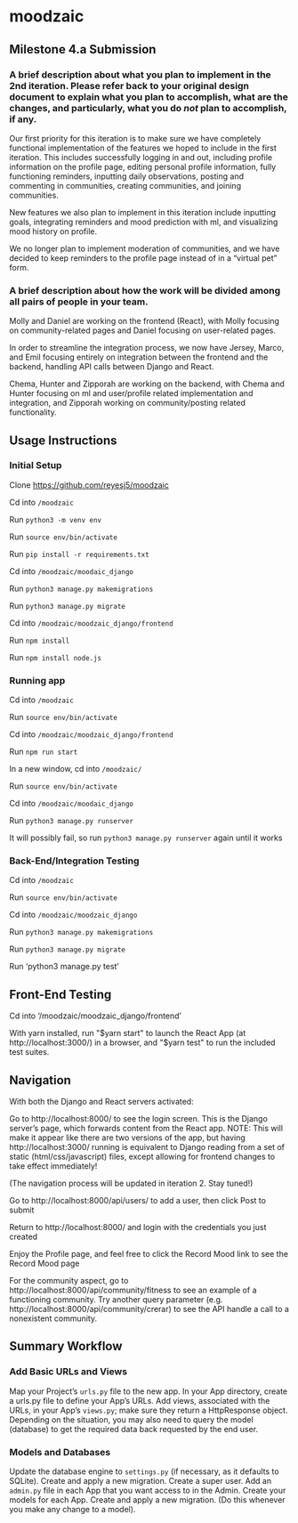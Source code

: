 # moodzaic

## Milestone 4.a Submission

### A brief description about what you plan to implement in the 2nd iteration. Please refer back to your original design document to explain what you plan to accomplish, what are the changes, and particularly, what you do *not* plan to accomplish, if any.

Our first priority for this iteration is to make sure we have completely functional implementation of the features we hoped to include in the first iteration. This includes successfully logging in and out, including profile information on the profile page, editing personal profile information, fully functioning reminders, inputting daily observations, posting and commenting in communities, creating communities, and joining communities. 

New features we also plan to implement in this iteration include inputting goals, integrating reminders and mood prediction with ml, and visualizing mood history on profile.

We no longer plan to implement moderation of communities, and we have decided to keep reminders to the profile page instead of in a “virtual pet” form.

### A brief description about how the work will be divided among all pairs of people in your team.

Molly and Daniel are working on the frontend (React), with Molly focusing on community-related pages and Daniel focusing on user-related pages. 

In order to streamline the integration process, we now have Jersey, Marco, and Emil focusing entirely on integration between the frontend and the backend, handling API calls between Django and React.

Chema, Hunter and Zipporah are working on the backend, with Chema and Hunter focusing on ml and user/profile related implementation and integration, and Zipporah working on community/posting related functionality.


## Usage Instructions

### Initial Setup

Clone https://github.com/reyesj5/moodzaic

Cd into `/moodzaic`

Run `python3 -m venv env`

Run `source env/bin/activate`

Run `pip install -r requirements.txt`

Cd into `/moodzaic/moodaic_django`

Run `python3 manage.py makemigrations`

Run `python3 manage.py migrate`

Cd into `/moodzaic/moodzaic_django/frontend`

Run `npm install`

Run `npm install node.js`

### Running app

Cd into `/moodzaic`

Run `source env/bin/activate`

Cd into `/moodzaic/moodzaic_django/frontend`

Run `npm run start`

In a new window, cd into `/moodzaic/`

Run `source env/bin/activate`

Cd into `/moodzaic/moodaic_django`

Run `python3 manage.py runserver`

It will possibly fail, so run  `python3 manage.py runserver` again until it works

### Back-End/Integration Testing

Cd into `/moodzaic`

Run `source env/bin/activate`

Cd into `/moodzaic/moodzaic_django`

Run `python3 manage.py makemigrations`

Run `python3 manage.py migrate`

Run ‘python3 manage.py test’

## Front-End Testing

Cd into ‘/moodzaic/moodzaic_django/frontend’

With yarn installed, run "$yarn start" to launch the React App (at http://localhost:3000/) in a browser, and "$yarn test" to run the included test suites.

## Navigation

With both the Django and React servers activated:

Go to http://localhost:8000/ to see the login screen. This is the Django server’s page, which forwards content from the React app. NOTE: This will make it appear like there are two versions of the app, but having http://localhost:3000/ running is equivalent to Django reading from a set of static (html/css/javascript) files, except allowing for frontend changes to take effect immediately!

(The navigation process will be updated in iteration 2. Stay tuned!)

Go to http://localhost:8000/api/users/ to add a user, then click Post to submit

Return to http://localhost:8000/ and login with the credentials you just created

Enjoy the Profile page, and feel free to click the Record Mood link to see the Record Mood page

For the community aspect, go to http://localhost:8000/api/community/fitness to see an example of a functioning community. Try another query parameter (e.g. http://localhost:8000/api/community/crerar) to see the API handle a call to a nonexistent community. 

## Summary Workflow

### Add Basic URLs and Views
Map your Project’s `urls.py` file to the new app.
In your App directory, create a urls.py file to define your App’s URLs.
Add views, associated with the URLs, in your App’s `views.py`; make sure they return a HttpResponse object. Depending on the situation, you may also need to query the model (database) to get the required data back requested by the end user.

### Models and Databases
Update the database engine to `settings.py` (if necessary, as it defaults to SQLite).
Create and apply a new migration.
Create a super user.
Add an `admin.py` file in each App that you want access to in the Admin.
Create your models for each App.
Create and apply a new migration. (Do this whenever you make any change to a model).


